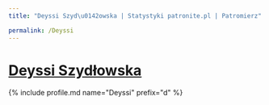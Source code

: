 ```yaml
---
title: "Deyssi Szyd\u0142owska | Statystyki patronite.pl | Patromierz"

permalink: /Deyssi
---
```


# [Deyssi Szydłowska](https://patronite.pl/Deyssi)

{% include profile.md name="Deyssi" prefix="d" %}
